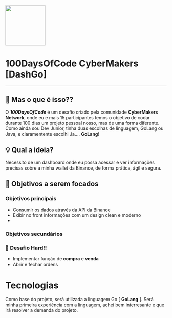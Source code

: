 <img src="https://cdn.icon-icons.com/icons2/1603/PNG/512/computer-laptop-user-developer-programer_108610.png" width="125px" />

# 100DaysOfCode CyberMakers [DashGo]
---

## 🤔 Mas o que é isso??

O ***100DaysOfCode*** é um desafio criado pela comunidade **CyberMakers Network**, onde eu e mais 15 participantes temos o objetivo de codar durante 100 dias um projeto pessoal nosso, mas de uma forma diferente. Como ainda sou Dev Junior, tinha duas escolhas de linguagem, GoLang ou Java, e claramentente escolhi Ja.... <b>GoLang</b>!

## 💡 Qual a ideia?

Necessito de um dashboard onde eu possa acessar e ver informações precisas sobre a minha wallet da Binance, de forma prática, ágil e segura.


## 👀 Objetivos a serem focados

### Objetivos principais

- Consumir os dados através da API da Binance
- Exibir no front informações com um design clean e moderno
- 

### Objetivos secundários

### 👾 Desafio Hard!!

- Implementar função de **compra** e **venda**
- Abrir e fechar ordens

# Tecnologias

Como base do projeto, será utilizada a linguagem Go [ **GoLang** ]. Será minha primeira experiência com a linguagem, achei bem interresante e que irá resolver a demanda do projeto.
